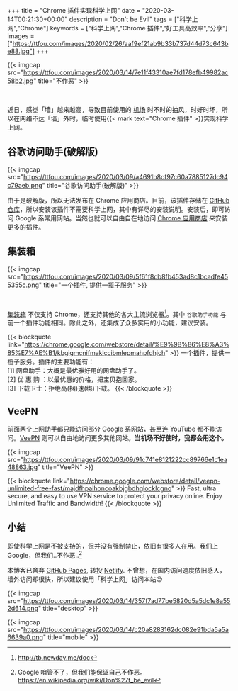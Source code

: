 +++
title = "Chrome 插件实现科学上网"
date = "2020-03-14T00:21:30+00:00"
description = "Don't be Evil"
tags = ["科学上网","Chrome"]
keywords = ["科学上网","Chrome 插件","好工具高效率","分享"]
images = ["https://ttfou.com/images/2020/02/26/aaf9ef21ab9b33b737d44d73c643be88.jpg"]
+++

{{< imgcap src="https://ttfou.com/images/2020/03/14/7e11f43310ae7fd178efb49982ac58b2.jpg" title="不作恶" >}}

<br>

近日，感觉「墙」越来越高，导致目前使用的 [机场](https://matnoble.me/posts/ubuntu-ssr/#%E4%B8%8B%E9%9D%A2%E4%BB%8B%E7%BB%8D%E4%B8%80%E4%B8%8B%E6%88%91%E7%94%A8%E7%9A%84%E6%9C%BA%E5%9C%BA) 时不时的抽风，时好时坏，所以在网络不达「墙」外时，临时使用{{< mark text="Chrome 插件" >}}实现科学上网。

## 谷歌访问助手(破解版)

{{< imgcap src="https://ttfou.com/images/2020/03/09/a4691b8cf97c60a7885127dc94c79aeb.png" title="谷歌访问助手(破解版)" >}}

由于是破解版，所以无法发布在 Chrome 应用商店。目前，该插件存储在 [GitHub 仓库](https://github.com/haotian-wang/google-access-helper)，所以安装该插件不需要科学上网，其中有详尽的安装说明。安装后，即可访问 Google 系常用网站。当然也就可以自由自在地访问 [Chrome 应用商店](https://chrome.google.com/webstore/category/extensions) 来安装更多的插件。

## 集装箱

{{< imgcap src="https://ttfou.com/images/2020/03/09/5f61f8db8fb453ad8c1bcadfe455355c.png" title="一个插件, 提供一揽子服务" >}}

<br>

[集装箱](http://one.newday.me/) 不仅支持 Chrome，还支持其他的各大主流浏览器[^1]。其中 `谷歌助手功能` 与前一个插件功能相同。除此之外，还集成了众多实用的小功能，建议安装。

{{< blockquote link="https://chrome.google.com/webstore/detail/%E9%9B%86%E8%A3%85%E7%AE%B1/kbgigmcnifmaklccibmlepmahpfdhjch" >}}
一个插件，提供一揽子服务。插件的主要功能有：<br>
[1] 网盘助手：大概是最优雅好用的网盘助手了。 <br>
[2] 优 惠 购 ：以最优惠的价格，把宝贝抱回家。 <br>
[3] 下载卫士：拒绝高(捆)速(绑)下载。
{{< /blockquote >}}

## VeePN

前面两个上网助手都只能访问部分 Google 系网站，甚至连 YouTube 都不能访问。[VeePN](http://veepn.com/) 则可以自由地访问更多其他网站。**当机场不好使时，我都会用这个。**　

{{< imgcap src="https://ttfou.com/images/2020/03/09/91c741e8121222cc89766e1c1ea48863.jpg" title="VeePN" >}}

{{< blockquote link="https://chrome.google.com/webstore/detail/veepn-unlimited-free-fast/majdfhpaihoncoakbjgbdhglocklcgno" >}}
Fast, ultra secure, and easy to use VPN service to protect your privacy online. Enjoy Unlimited Traffic and Bandwidth!
{{< /blockquote >}}

## 小结

即使科学上网是不被支持的，但并没有强制禁止，依旧有很多人在用。我们上 Google，但我们..不作恶..[^2]

本博客已舍弃 [GitHub Pages](https://pages.github.com/), 转投 [Netlify](https://www.netlify.com/). 不曾想，在国内访问速度依旧感人，墙外访问却很快，所以建议使用「科学上网」访问本站😉

{{< imgcap src="https://ttfou.com/images/2020/03/14/357f7ad77be5820d5a5dc1e8a552d614.png" title="desktop" >}}

{{< imgcap src="https://ttfou.com/images/2020/03/14/c20a8283162dc082e91bda5a5a6639a0.png" title="mobile" >}}

[^1]: http://tb.newday.me/doc

[^2]: Google 咱管不了，但我们能保证自己不作恶。<br> https://en.wikipedia.org/wiki/Don%27t_be_evil
